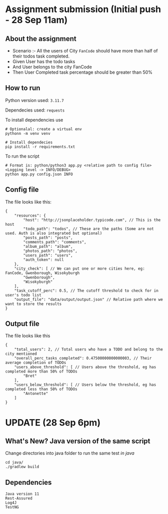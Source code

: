 # Assignment submission (Initial push - 28 Sep 11am)

## About the assignment
- Scenario :- All the users of City `FanCode` should have more than half of their todos task completed.
- Given User has the todo tasks
- And User belongs to the city FanCode
- Then User Completed task percentage should be greater than 50%

## How to run
Python version used: `3.11.7`

Dependecies used: `requests`

To install dependencies use
```
# Optionalal: create a virtual env
pythonn -m venv venv

# Install dependecies
pip install -r requirements.txt
```

To run the script
```
# Format is: python/python3 app.py <relative path to config file> <Logging level -> INFO/DEBUG>
python app.py config.json INFO
```

## Config file

The file looks like this:
```
{
    "resources": {
        "host": "http://jsonplaceholder.typicode.com", // This is the host
        "todo_path": "todos", // These are the paths (Some are not used. Auth is also integrated but optional)
        "posts_path": "posts",
        "comments_path": "comments",
        "album_path": "album",
        "photos_path": "photos",
        "users_path": "users",
        "auth_token": null
    },
    "city_check": [ // We can put one or more cities here, eg: FanCode, Gwenborough, Wisokyburgh
        "Gwenborough",
        "Wisokyburgh"
    ],
    "task_cutoff_perc": 0.5, // The cutoff threshold to check for in user's todo list
    "output_file": "data/output/output.json" // Relative path where we want to store the results
}
```

## Output file

The file looks like this
```
{
    "total_users": 2, // Total users who have a TODO and belong to the city mentioned
    "overall_perc_tasks_completed": 0.47500000000000003, // Their average completion of TODOs
    "users_above_threshold": [ // Users above the threshold, eg has completed more than 50% of TODOs
        "Bret"
    ],
    "users_below_threshold": [ // Users below the threshold, eg has completed less than 50% of TODOs
        "Antonette"
    ]
}
```

# UPDATE (28 Sep 6pm)

## What's New? **Java version of the same script**

Change directories into java folder to run the same test *in java*
```
cd java/
./gradlew build
```

## Dependencies
```
Java version 11
Rest-Assured
Log4J
TestNG
```